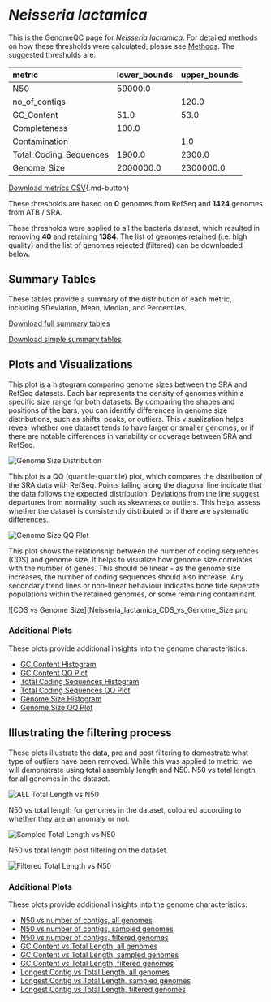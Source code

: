 # *Neisseria lactamica*

This is the GenomeQC page for *Neisseria lactamica*. For detailed methods on how these thresholds were calculated, please see [Methods](/methods).
The suggested thresholds are: 

| metric                 | lower_bounds   | upper_bounds   |
|:-----------------------|:---------------|:---------------|
| N50                    | 59000.0        |                |
| no_of_contigs          |                | 120.0          |
| GC_Content             | 51.0           | 53.0           |
| Completeness           | 100.0          |                |
| Contamination          |                | 1.0            |
| Total_Coding_Sequences | 1900.0         | 2300.0         |
| Genome_Size            | 2000000.0      | 2300000.0      |

[Download metrics CSV](/Neisseria/Neisseria_lactamica/Neisseria_lactamica_metrics.csv){.md-button}


These thresholds are based on **0** genomes from RefSeq and **1424** genomes from ATB / SRA.

These thresholds were applied to all the bacteria dataset, which resulted in removing **40** and retaining **1384**.
The list of genomes retained (i.e. high quality) and the list of genomes rejected (filtered) can be downloaded below. 


## Summary Tables
These tables provide a summary of the distribution of each metric, including SDeviation, Mean, Median, and Percentiles.

[Download full summary tables](/Neisseria/Neisseria_lactamica/summary.csv)

[Download simple summary tables](/Neisseria/Neisseria_lactamica/selected_summary.csv)

## Plots and Visualizations

This plot is a histogram comparing genome sizes between the SRA and RefSeq datasets. Each bar represents the density of genomes within a specific size range for both datasets. By comparing the shapes and positions of the bars, you can identify differences in genome size distributions, such as shifts, peaks, or outliers. This visualization helps reveal whether one dataset tends to have larger or smaller genomes, or if there are notable differences in variability or coverage between SRA and RefSeq.

![Genome Size Distribution](Genome_Size_refseq_histogram_kde.png)

This plot is a QQ (quantile-quantile) plot, which compares the distribution of the SRA data with RefSeq. Points falling along the diagonal line indicate that the data follows the expected distribution. Deviations from the line suggest departures from normality, such as skewness or outliers. This helps assess whether the dataset is consistently distributed or if there are systematic differences.

![Genome Size QQ Plot](Genome_Size_refseq_qqplot.png)

This plot shows the relationship between the number of coding sequences (CDS) and genome size. It helps to visualize how genome size correlates with the number of genes. This should be linear - as the genome size increases, the number of coding sequences should also increase. Any secondary trend lines or non-linear behaviour indicates bone fide seperate populations within the retained genomes, or some remaining contaminant. 

![CDS vs Genome Size](Neisseria_lactamica_CDS_vs_Genome_Size.png

### Additional Plots

These plots provide additional insights into the genome characteristics:

- [GC Content Histogram](Neisseria_lactamica_GC_Content_refseq_histogram_kde.png)
- [GC Content QQ Plot](Neisseria_lactamica_GC_Content_refseq_qqplot.png)
- [Total Coding Sequences Histogram](Neisseria_lactamica_Total_Coding_Sequences_refseq_histogram_kde.png)
- [Total Coding Sequences QQ Plot](Neisseria_lactamica_Total_Coding_Sequences_refseq_qqplot.png)
- [Genome Size Histogram](Neisseria_lactamica_Genome_Size_refseq_histogram_kde.png)
- [Genome Size QQ Plot](Neisseria_lactamica_Genome_Size_refseq_qqplot.png)
## Illustrating the filtering process
These plots illustrate the data, pre and post filtering to demostrate what type of outliers have been removed. While this was applied to metric, we will demonstrate using total assembly length and N50.
N50 vs total length for all genomes in the dataset.

![ALL Total Length vs N50](Neisseria_lactamica_all_total_length_N50.png)

N50 vs total length for genomes in the dataset, coloured according to whether they are an anomaly or not.

![Sampled Total Length vs N50](Neisseria_lactamica_sample_total_length_N50.png)

N50 vs total length post filtering on the dataset.

![Filtered Total Length vs N50](Neisseria_lactamica_filt_total_length_N50.png)

### Additional Plots

These plots provide additional insights into the genome characteristics:

- [N50 vs number of contigs, all genomes](Neisseria_lactamica_all_N50_number.png)
- [N50 vs number of contigs, sampled genomes](Neisseria_lactamica_sample_N50_number.png)
- [N50 vs number of contigs, filtered genomes](Neisseria_lactamica_filt_N50_number.png)
- [GC Content vs Total Length, all genomes](Neisseria_lactamica_all_total_length_GC_Content.png)
- [GC Content vs Total Length, sampled genomes](Neisseria_lactamica_sample_total_length_GC_Content.png)
- [GC Content vs Total Length, filtered genomes](Neisseria_lactamica_filt_total_length_GC_Content.png)
- [Longest Contig vs Total Length, all genomes](Neisseria_lactamica_all_total_length_longest.png)
- [Longest Contig vs Total Length, sampled genomes](Neisseria_lactamica_sample_total_length_longest.png)
- [Longest Contig vs Total Length, filtered genomes](Neisseria_lactamica_filt_total_length_longest.png)
